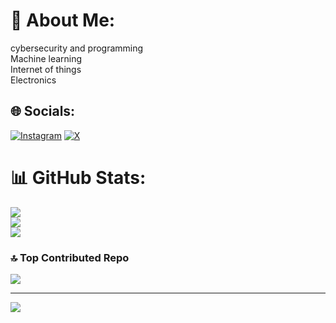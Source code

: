 # 💫 About Me:
cybersecurity and programming<br>Machine learning<br>Internet of things<br>Electronics 


## 🌐 Socials:
[![Instagram](https://img.shields.io/badge/Instagram-%23E4405F.svg?logo=Instagram&logoColor=white)](https://instagram.com/</>cy) [![X](https://img.shields.io/badge/X-black.svg?logo=X&logoColor=white)](https://x.com/lianalee) 


# 📊 GitHub Stats:
![](https://github-readme-stats.vercel.app/api?username=Pl-x&theme=dark&hide_border=false&include_all_commits=false&count_private=false)<br/>
![](https://github-readme-streak-stats.herokuapp.com/?user=Pl-x&theme=dark&hide_border=false)<br/>
![](https://github-readme-stats.vercel.app/api/top-langs/?username=Pl-x&theme=dark&hide_border=false&include_all_commits=false&count_private=false&layout=compact)


### 🔝 Top Contributed Repo
![](https://github-contributor-stats.vercel.app/api?username=Pl-x&limit=5&theme=dark&combine_all_yearly_contributions=true)

---
[![](https://visitcount.itsvg.in/api?id=Pl-x&icon=0&color=0)](https://visitcount.itsvg.in)

<!-- Proudly created with GPRM ( https://gprm.itsvg.in ) -->
